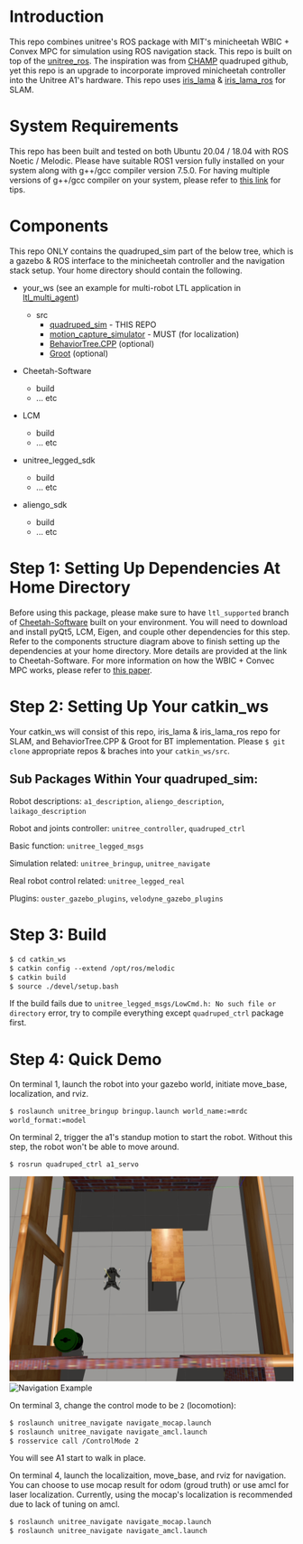 # Introduction
This repo combines unitree's ROS package with MIT's minicheetah WBIC + Convex MPC for simulation using ROS navigation stack. This repo is built on top of the [unitree_ros](https://github.com/unitreerobotics/unitree_ros.git). The inspiration was from [CHAMP](https://github.com/chvmp/champ) quadruped github, yet this repo is an upgrade to incorporate improved minicheetah controller into the Unitree A1's hardware. This repo uses [iris_lama](https://github.com/iris-ua/iris_lama) & [iris_lama_ros](https://github.com/iris-ua/iris_lama_ros) for SLAM.

# System Requirements
This repo has been built and tested on both Ubuntu 20.04 / 18.04 with ROS Noetic / Melodic. Please have suitable ROS1 version fully installed on your system along with g++/gcc compiler version 7.5.0. For having multiple versions of g++/gcc compiler on your system, please refer to [this link](https://github.com/vlfeat/matconvnet/issues/967#issuecomment-304977445) for tips. 

# Components
This repo ONLY contains the quadruped_sim part of the below tree, which is a gazebo & ROS interface to the minicheetah controller and the navigation stack setup. Your home directory should contain the following.

* your_ws (see an example for multi-robot LTL application in [ltl_multi_agent](https://github.com/GTLIDAR/ltl_multi_agent))
    * src
        * [quadruped_sim](https://github.gatech.edu/GeorgiaTechLIDARGroup/quadruped_sim) - THIS REPO
        * [motion_capture_simulator](https://github.com/KTH-SML/motion_capture_simulator) - MUST (for localization)
        * [BehaviorTree.CPP](https://github.com/BehaviorTree/BehaviorTree.CPP) (optional)
        * [Groot](https://github.com/BehaviorTree/Groot) (optional)

* Cheetah-Software <ltl-supported>
    * build
    * ... etc
* LCM
    * build
    * ... etc
* unitree_legged_sdk
    * build
    * ... etc
* aliengo_sdk
    * build
    * ... etc


# Step 1: Setting Up Dependencies At Home Directory
Before using this package, please make sure to have `ltl_supported` branch of [Cheetah-Software](https://github.gatech.edu/GeorgiaTechLIDARGroup/Cheetah-Software) built on your environment. You will need to download and install pyQt5, LCM, Eigen, and couple other dependencies for this step. Refer to the components structure diagram above to finish setting up the dependencies at your home directory. More details are provided at the link to Cheetah-Software. For more information on how the WBIC + Convec MPC works, please refer to [this paper](https://arxiv.org/pdf/1909.06586.pdf). 

# Step 2: Setting Up Your catkin_ws
Your catkin_ws will consist of this repo, iris_lama & iris_lama_ros repo for SLAM, and BehaviorTree.CPP & Groot for BT implementation. Please `$ git clone` appropriate repos & braches into your `catkin_ws/src`.

## Sub Packages Within Your quadruped_sim:
Robot descriptions: `a1_description`, `aliengo_description`, `laikago_description`

Robot and joints controller: `unitree_controller`, `quadruped_ctrl`

Basic function: `unitree_legged_msgs`

Simulation related: `unitree_bringup`, `unitree_navigate`

Real robot control related: `unitree_legged_real`

Plugins: `ouster_gazebo_plugins`, `velodyne_gazebo_plugins`


# Step 3: Build
```
$ cd catkin_ws
$ catkin config --extend /opt/ros/melodic
$ catkin build
$ source ./devel/setup.bash
```
If the build fails due to `unitree_legged_msgs/LowCmd.h: No such file or directory` error, try to compile everything except `quadruped_ctrl` package first.

# Step 4: Quick Demo
On terminal 1, launch the robot into your gazebo world, initiate move_base, localization, and rviz. 
```
$ roslaunch unitree_bringup bringup.launch world_name:=mrdc world_format:=model
```

On terminal 2, trigger the a1's standup motion to start the robot. Without this step, the robot won't be able to move around.
```
$ rosrun quadruped_ctrl a1_servo
```
![Standup Example](https://github.com/GTLIDAR/ltl_multi_agent/blob/master/quadruped_sim/figures/standup.gif)
![Navigation Example](https://github.com/GTLIDAR/ltl_multi_agent/blob/master/quadruped_sim/figures/success.gif)

On terminal 3, change the control mode to be `2` (locomotion):
```
$ roslaunch unitree_navigate navigate_mocap.launch 
$ roslaunch unitree_navigate navigate_amcl.launch
$ rosservice call /ControlMode 2
```
You will see A1 start to walk in place.

On terminal 4, launch the localizaition, move_base, and rviz for navigation. You can choose to use mocap result for odom (groud truth) or use amcl for laser localization. Currently, using the mocap's localization is recommended due to lack of tuning on amcl.
```
$ roslaunch unitree_navigate navigate_mocap.launch 
$ roslaunch unitree_navigate navigate_amcl.launch
```
